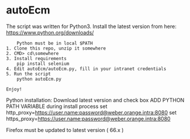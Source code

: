 # autoEcm
The script was written for Python3. Install the latest version from here:
    https://www.python.org/downloads/

        Python must be in local $PATH
    1. Clone this repo, unzip it somewhere
    2. CMD> cd\somewhere
    3. Install requirements
        pip install selenium
    4. Edit autoEcm/autoEcm.py, fill in your intranet credentials
    5. Run the script
        python autoEcm.py
    
    Enjoy!

Python installation:
Download latest version and check box ADD PYTHON PATH VARIABLE during install process
set http_proxy=https://user.name:password@weber.orange.intra:8080
set https_proxy=https://user.name:password@weber.orange.intra:8080

Firefox must be updated to latest version ( 66.x ) 
